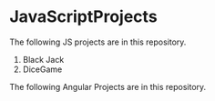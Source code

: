 # JavaScriptProjects
The following JS projects are in this repository.
1. Black Jack
2. DiceGame

The following Angular Projects are in this repository.
